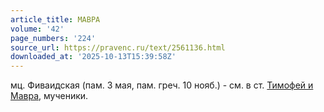 ```yaml
---
article_title: МАВРА
volume: '42'
page_numbers: '224'
source_url: https://pravenc.ru/text/2561136.html
downloaded_at: '2025-10-13T15:39:58Z'
---
```


мц. Фиваидская (пам. 3 мая, пам. греч. 10 нояб.) - см. в ст. [Тимофей и Мавра](<https://pravenc.ru/text/Тимофей и Мавра.html>), мученики.
